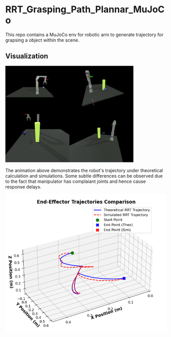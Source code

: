 # RRT_Grasping_Path_Plannar_MuJoCo
This repo contains a MuJoCo env for robotic arm to generate trajectory for grapsing a object within the scene.

## Visualization

![RRT Robot Motion](Img/rrt_robot_motion_with_transfer.gif)

The animation above demonstrates the robot's trajectory under theoretical calculation and simulations. Some subtle differences can be observed due to the fact that manipulator has complaiant joints and hence cause response delays.

<img src="Img/Trajectory.png" alt="trajectory" width="600" />
